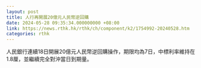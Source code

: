 ```yaml
---
layout: post
title: 人行再開展20億元人民幣逆回購
date: 2024-05-28 09:35:34.000000000 +08:00
link: https://news.rthk.hk/rthk/ch/component/k2/1754992-20240528.htm
categories: rthk
---
```


人民銀行連續18日開展20億元人民幣逆回購操作，期限均為7日，中標利率維持在1.8厘，並繼續完全對沖當日到期量。
